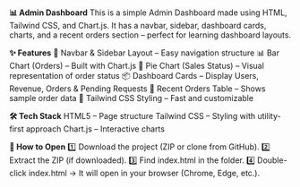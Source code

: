 **📊 Admin Dashboard**
This is a simple Admin Dashboard made using HTML, Tailwind CSS, and Chart.js.
It has a navbar, sidebar, dashboard cards, charts, and a recent orders section – perfect for learning dashboard layouts.

**✨ Features**
📌 Navbar & Sidebar Layout – Easy navigation structure
📊 Bar Chart (Orders) – Built with Chart.js
🥧 Pie Chart (Sales Status) – Visual representation of order status
📦 Dashboard Cards – Display Users, Revenue, Orders & Pending Requests
📜 Recent Orders Table – Shows sample order data
🎨 Tailwind CSS Styling – Fast and customizable

**🛠 Tech Stack**
HTML5 – Page structure
Tailwind CSS – Styling with utility-first approach
Chart.js – Interactive charts

**🚀 How to Open**
1️⃣ Download the project (ZIP or clone from GitHub).
2️⃣ Extract the ZIP (if downloaded).
3️⃣ Find index.html in the folder.
4️⃣ Double-click index.html → It will open in your browser (Chrome, Edge, etc.).

